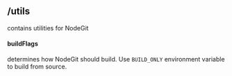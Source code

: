 ## /utils

  contains utilities for NodeGit

  #### buildFlags
  determines how NodeGit should build. Use `BUILD_ONLY` environment variable to build from source.
